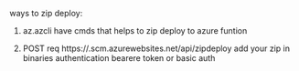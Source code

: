 ways to zip deploy:

1. az.azcli have cmds that helps to zip deploy to azure funtion

2. POST req https://<fn app name>.scm.azurewebsites.net/api/zipdeploy
   add your zip in binaries
   authentication bearere token or basic auth

